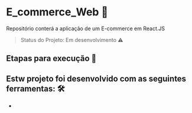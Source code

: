 # E_commerce_Web 🏬

Repositório conterá a aplicação de um E-commerce em React.JS

> Status do Projeto: Em desenvolvimento :warning:

## Etapas para execução 🔧

## Estw projeto foi desenvolvido com as seguintes ferramentas: 🛠️

-




